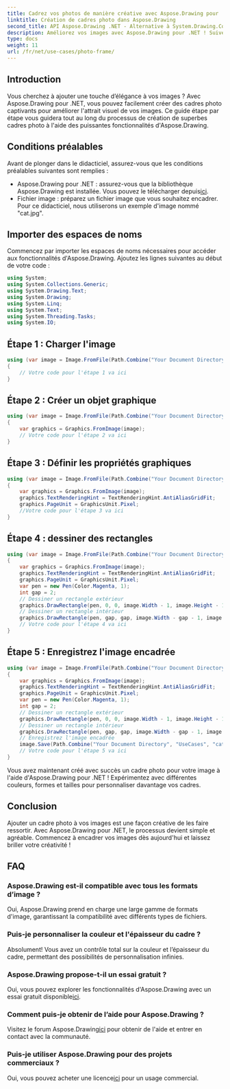 ```yaml
---
title: Cadrez vos photos de manière créative avec Aspose.Drawing pour .NET
linktitle: Création de cadres photo dans Aspose.Drawing
second_title: API Aspose.Drawing .NET - Alternative à System.Drawing.Common
description: Améliorez vos images avec Aspose.Drawing pour .NET ! Suivez notre guide étape par étape pour créer de superbes cadres photo. Explorez Aspose.Drawing pour .NET maintenant !
type: docs
weight: 11
url: /fr/net/use-cases/photo-frame/
---
```

## Introduction
Vous cherchez à ajouter une touche d’élégance à vos images ? Avec Aspose.Drawing pour .NET, vous pouvez facilement créer des cadres photo captivants pour améliorer l'attrait visuel de vos images. Ce guide étape par étape vous guidera tout au long du processus de création de superbes cadres photo à l'aide des puissantes fonctionnalités d'Aspose.Drawing.
## Conditions préalables
Avant de plonger dans le didacticiel, assurez-vous que les conditions préalables suivantes sont remplies :
-  Aspose.Drawing pour .NET : assurez-vous que la bibliothèque Aspose.Drawing est installée. Vous pouvez le télécharger depuis[ici](https://releases.aspose.com/drawing/net/).
- Fichier image : préparez un fichier image que vous souhaitez encadrer. Pour ce didacticiel, nous utiliserons un exemple d'image nommé "cat.jpg".
## Importer des espaces de noms
Commencez par importer les espaces de noms nécessaires pour accéder aux fonctionnalités d'Aspose.Drawing. Ajoutez les lignes suivantes au début de votre code :
```csharp
using System;
using System.Collections.Generic;
using System.Drawing.Text;
using System.Drawing;
using System.Linq;
using System.Text;
using System.Threading.Tasks;
using System.IO;
```
## Étape 1 : Charger l'image
```csharp
using (var image = Image.FromFile(Path.Combine("Your Document Directory", "UseCases", "cat.jpg")))
{
    // Votre code pour l'étape 1 va ici
}
```
## Étape 2 : Créer un objet graphique
```csharp
using (var image = Image.FromFile(Path.Combine("Your Document Directory", "UseCases", "cat.jpg")))
{
    var graphics = Graphics.FromImage(image);
    // Votre code pour l'étape 2 va ici
}
```
## Étape 3 : Définir les propriétés graphiques
```csharp
using (var image = Image.FromFile(Path.Combine("Your Document Directory", "UseCases", "cat.jpg")))
{
    var graphics = Graphics.FromImage(image);
    graphics.TextRenderingHint = TextRenderingHint.AntiAliasGridFit;
    graphics.PageUnit = GraphicsUnit.Pixel;
    //Votre code pour l'étape 3 va ici
}
```
## Étape 4 : dessiner des rectangles
```csharp
using (var image = Image.FromFile(Path.Combine("Your Document Directory", "UseCases", "cat.jpg")))
{
    var graphics = Graphics.FromImage(image);
    graphics.TextRenderingHint = TextRenderingHint.AntiAliasGridFit;
    graphics.PageUnit = GraphicsUnit.Pixel;
    var pen = new Pen(Color.Magenta, 1);
    int gap = 2;
    // Dessiner un rectangle extérieur
    graphics.DrawRectangle(pen, 0, 0, image.Width - 1, image.Height - 1);
    // Dessiner un rectangle intérieur
    graphics.DrawRectangle(pen, gap, gap, image.Width - gap - 1, image.Height - gap - 1);
    // Votre code pour l'étape 4 va ici
}
```
## Étape 5 : Enregistrez l'image encadrée
```csharp
using (var image = Image.FromFile(Path.Combine("Your Document Directory", "UseCases", "cat.jpg")))
{
    var graphics = Graphics.FromImage(image);
    graphics.TextRenderingHint = TextRenderingHint.AntiAliasGridFit;
    graphics.PageUnit = GraphicsUnit.Pixel;
    var pen = new Pen(Color.Magenta, 1);
    int gap = 2;
    // Dessiner un rectangle extérieur
    graphics.DrawRectangle(pen, 0, 0, image.Width - 1, image.Height - 1);
    // Dessiner un rectangle intérieur
    graphics.DrawRectangle(pen, gap, gap, image.Width - gap - 1, image.Height - gap - 1);
    // Enregistrez l'image encadrée
    image.Save(Path.Combine("Your Document Directory", "UseCases", "cat_with_honor_out.jpg"));
    // Votre code pour l'étape 5 va ici
}
```
Vous avez maintenant créé avec succès un cadre photo pour votre image à l'aide d'Aspose.Drawing pour .NET ! Expérimentez avec différentes couleurs, formes et tailles pour personnaliser davantage vos cadres.
## Conclusion
Ajouter un cadre photo à vos images est une façon créative de les faire ressortir. Avec Aspose.Drawing pour .NET, le processus devient simple et agréable. Commencez à encadrer vos images dès aujourd'hui et laissez briller votre créativité !
## FAQ
### Aspose.Drawing est-il compatible avec tous les formats d’image ?
Oui, Aspose.Drawing prend en charge une large gamme de formats d'image, garantissant la compatibilité avec différents types de fichiers.
### Puis-je personnaliser la couleur et l'épaisseur du cadre ?
Absolument! Vous avez un contrôle total sur la couleur et l’épaisseur du cadre, permettant des possibilités de personnalisation infinies.
### Aspose.Drawing propose-t-il un essai gratuit ?
 Oui, vous pouvez explorer les fonctionnalités d'Aspose.Drawing avec un essai gratuit disponible[ici](https://releases.aspose.com/).
### Comment puis-je obtenir de l’aide pour Aspose.Drawing ?
 Visitez le forum Aspose.Drawing[ici](https://forum.aspose.com/c/diagram/17) pour obtenir de l'aide et entrer en contact avec la communauté.
### Puis-je utiliser Aspose.Drawing pour des projets commerciaux ?
 Oui, vous pouvez acheter une licence[ici](https://purchase.aspose.com/buy) pour un usage commercial.